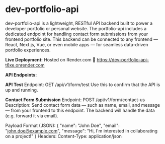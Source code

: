 # dev-portfolio-api

dev-portfolio-api is a lightweight, RESTful API backend built to power a developer portfolio or personal website. The portfolio-api includes a dedicated endpoint for handling contact form submissions from your frontend portfolio site. This backend can be connected to any frontend — React, Next.js, Vue, or even mobile apps — for seamless data-driven portfolio experiences.

**Live Deployment:**
Hosted on Render.com
🔗 https://dev-portfolio-api-t6xe.onrender.com

**API Endpoints:**

**API Test**
Endpoint: GET /api/v1/form/test
Use this to confirm that the API is up and running.

**Contact Form Submission**
Endpoint: POST /api/v1/form/contact-us
Description:
Send contact form data — such as name, email, and message — from your frontend to this endpoint. The backend will handle the data (e.g. forward it via email).

Payload Format (JSON):
{
  "name": "John Doe",
  "email": "john.doe@example.com",
  "message": "Hi, I'm interested in collaborating on a project!"
}
Headers:
Content-Type: application/json



